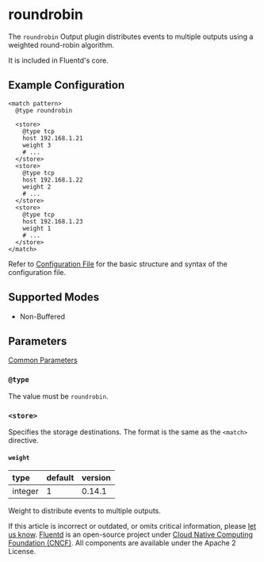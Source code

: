# roundrobin

The `roundrobin` Output plugin distributes events to multiple outputs using a weighted round-robin algorithm.

It is included in Fluentd's core.

## Example Configuration

```text
<match pattern>
  @type roundrobin

  <store>
    @type tcp
    host 192.168.1.21
    weight 3
    # ...
  </store>
  <store>
    @type tcp
    host 192.168.1.22
    weight 2
    # ...
  </store>
  <store>
    @type tcp
    host 192.168.1.23
    weight 1
    # ...
  </store>
</match>
```

Refer to [Configuration File](../configuration/config-file.md) for the basic structure and syntax of the configuration file.

## Supported Modes

* Non-Buffered

## Parameters

[Common Parameters](../configuration/plugin-common-parameters.md)

### `@type`

The value must be `roundrobin`.

### `<store>`

Specifies the storage destinations. The format is the same as the `<match>` directive.

#### `weight`

| type | default | version |
| :--- | :--- | :--- |
| integer | 1 | 0.14.1 |

Weight to distribute events to multiple outputs.

If this article is incorrect or outdated, or omits critical information, please [let us know](https://github.com/fluent/fluentd-docs-gitbook/issues?state=open). [Fluentd](http://www.fluentd.org/) is an open-source project under [Cloud Native Computing Foundation \(CNCF\)](https://cncf.io/). All components are available under the Apache 2 License.

